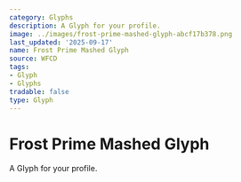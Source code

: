 ```yaml
---
category: Glyphs
description: A Glyph for your profile.
image: ../images/frost-prime-mashed-glyph-abcf17b378.png
last_updated: '2025-09-17'
name: Frost Prime Mashed Glyph
source: WFCD
tags:
- Glyph
- Glyphs
tradable: false
type: Glyph
---
```


# Frost Prime Mashed Glyph

A Glyph for your profile.

